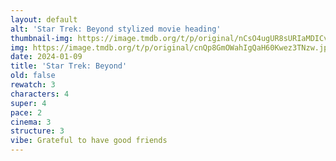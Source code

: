 ```yaml
---
layout: default
alt: 'Star Trek: Beyond stylized movie heading'
thumbnail-img: https://image.tmdb.org/t/p/original/nCsO4ugUR8sURIaMDICvOH0Anzh.png
img: https://image.tmdb.org/t/p/original/cnQp8GmOWahIgQaH60Kwez3TNzw.jpg
date: 2024-01-09
title: 'Star Trek: Beyond'
old: false
rewatch: 3
characters: 4
super: 4
pace: 2
cinema: 3
structure: 3
vibe: Grateful to have good friends
---
```

